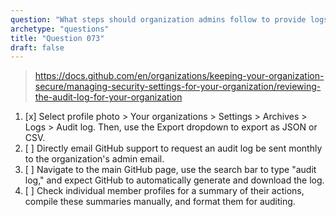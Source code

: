 ```yaml
---
question: "What steps should organization admins follow to provide logs for auditing actions performed within their GitHub organization?"
archetype: "questions"
title: "Question 073"
draft: false
---
```


> https://docs.github.com/en/organizations/keeping-your-organization-secure/managing-security-settings-for-your-organization/reviewing-the-audit-log-for-your-organization
1. [x] Select profile photo > Your organizations > Settings > Archives > Logs > Audit log. Then, use the Export dropdown to export as JSON or CSV.
1. [ ] Directly email GitHub support to request an audit log be sent monthly to the organization's admin email.
1. [ ] Navigate to the main GitHub page, use the search bar to type "audit log," and expect GitHub to automatically generate and download the log.
1. [ ] Check individual member profiles for a summary of their actions, compile these summaries manually, and format them for auditing.
